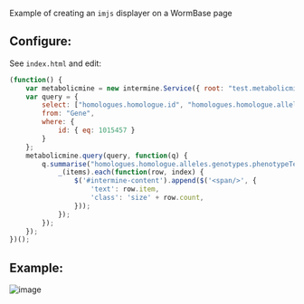 Example of creating an `imjs` displayer on a WormBase page

## Configure:
See `index.html` and edit:

```javascript
(function() {
    var metabolicmine = new intermine.Service({ root: "test.metabolicmine.org/test" });
    var query = {
        select: ["homologues.homologue.id", "homologues.homologue.alleles.id", "homologues.homologue.alleles.genotypes.id"],
        from: "Gene",
        where: {
            id: { eq: 1015457 }
        }
    };
    metabolicmine.query(query, function(q) {
        q.summarise("homologues.homologue.alleles.genotypes.phenotypeTerms.name", function(items) {
            _(items).each(function(row, index) {
                $('#intermine-content').append($('<span/>', {
                    'text': row.item,
                    'class': 'size' + row.count,
                }));
            });
        });
    });
})();
```

## Example:
![image](https://github.com/radekstepan/intermine-embedding-examples/raw/master/tag-cloud-imjs/example.png)